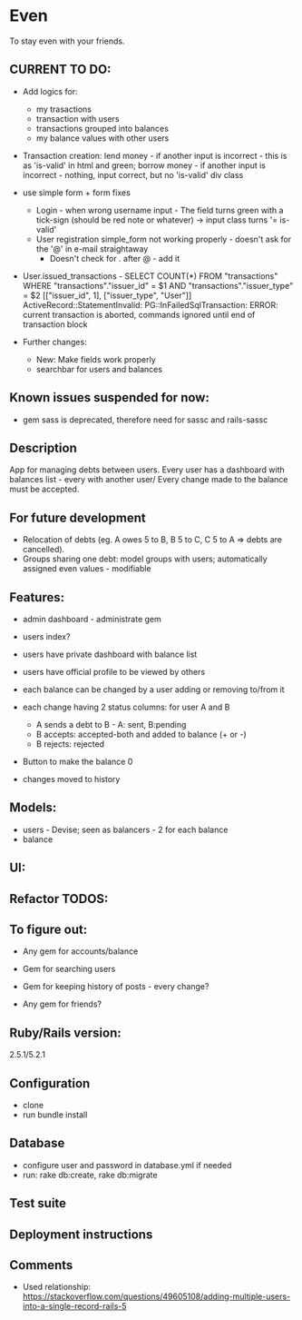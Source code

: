 # Even
To stay even with your friends.

## CURRENT TO DO:

- Add logics for:
  - my trasactions
  - transaction with users
  - transactions grouped into balances
  - my balance values with other users

- Transaction creation:
lend money - if another input is incorrect - this is as 'is-valid' in html and green;
borrow money - if another input is incorrect - nothing, input correct, but no 'is-valid' div class

- use simple form + form fixes
  - Login - when wrong username input - The field turns green with a tick-sign (should be red note or whatever) -> input class turns '= is-valid'
  - User registration simple_form not working properly - doesn't ask for the '@' in e-mail straightaway 
    - Doesn't check for . after @ - add it

- User.issued_transactions
      - SELECT COUNT(*) FROM "transactions" WHERE "transactions"."issuer_id" = $1 AND "transactions"."issuer_type" = $2  [["issuer_id", 1], ["issuer_type", "User"]]
      ActiveRecord::StatementInvalid: PG::InFailedSqlTransaction: ERROR:  current transaction is aborted, commands ignored until end of transaction block  

- Further changes:    
    - New: Make fields work properly
    - searchbar for users and balances

## Known issues suspended for now:
- gem sass is deprecated, therefore need for sassc and rails-sassc

## Description
App for managing debts between users. Every user has a dashboard with balances list - every with another user/ Every change made to the balance must be accepted.

## For future development
- Relocation of debts (eg. A owes 5 to B, B 5 to C, C 5 to A => debts are cancelled).
- Groups sharing one debt: model groups with users; automatically assigned even values - modifiable

## Features:
- admin dashboard - administrate gem
- users index?
- users have private dashboard with balance list
- users have official profile to be viewed by others

- each balance can be changed by a user adding or removing to/from it
- each change having 2 status columns: for user A and B
  - A sends a debt to B - A: sent, B:pending
  - B accepts: accepted-both and added to balance (+ or -)
  - B rejects: rejected
- Button to make the balance 0
- changes moved to history

## Models:
- users - Devise; seen as balancers - 2 for each balance
- balance

## UI:

## Refactor TODOS:

## To figure out:
- Any gem for accounts/balance
- Gem for searching users
- Gem for keeping history of posts - every change?

- Any gem for friends?

## Ruby/Rails version:
2.5.1/5.2.1

## Configuration
- clone
- run bundle install

## Database
- configure user and password in database.yml if needed
- run: rake db:create, rake db:migrate

## Test suite
## Deployment instructions

## Comments
- Used relationship: https://stackoverflow.com/questions/49605108/adding-multiple-users-into-a-single-record-rails-5
